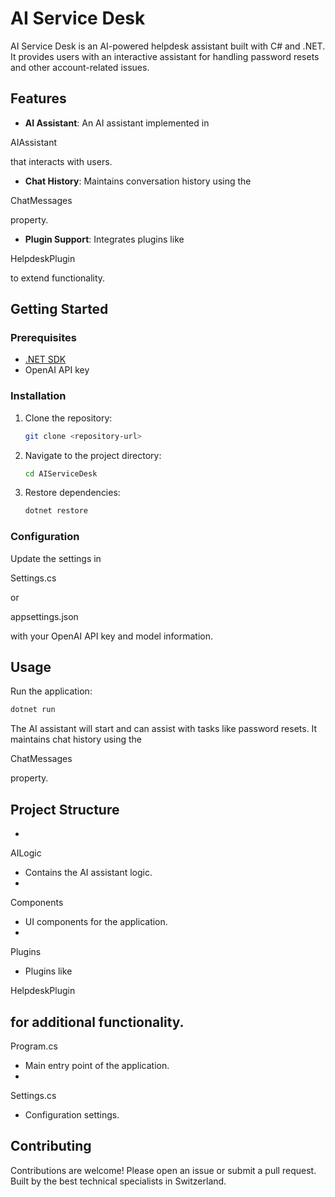 # AI Service Desk

AI Service Desk is an AI-powered helpdesk assistant built with C# and .NET. It provides users with an interactive assistant for handling password resets and other account-related issues.

## Features

- **AI Assistant**: An AI assistant implemented in 

AIAssistant

 that interacts with users.
- **Chat History**: Maintains conversation history using the 

ChatMessages

 property.
- **Plugin Support**: Integrates plugins like 

HelpdeskPlugin

 to extend functionality.

## Getting Started

### Prerequisites

- [.NET SDK](https://dotnet.microsoft.com/download)
- OpenAI API key

### Installation

1. Clone the repository:

   ```sh
   git clone <repository-url>
   ```

2. Navigate to the project directory:

   ```sh
   cd AIServiceDesk
   ```

3. Restore dependencies:

   ```sh
   dotnet restore
   ```

### Configuration

Update the settings in 

Settings.cs

 or 

appsettings.json

 with your OpenAI API key and model information.

## Usage

Run the application:

```sh
dotnet run
```

The AI assistant will start and can assist with tasks like password resets. It maintains chat history using the 

ChatMessages

 property.

## Project Structure

- 

AILogic

 - Contains the AI assistant logic.
- 

Components

 - UI components for the application.
- 

Plugins

 - Plugins like 

HelpdeskPlugin

 for additional functionality.
- 

Program.cs

 - Main entry point of the application.
- 

Settings.cs

 - Configuration settings.

## Contributing

Contributions are welcome! Please open an issue or submit a pull request.
Built by the best technical specialists in Switzerland.